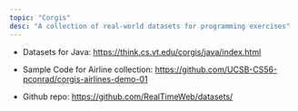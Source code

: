 ```yaml
---
topic: "Corgis"
desc: "A collection of real-world datasets for programming exercises"
---
```


* Datasets for Java: <https://think.cs.vt.edu/corgis/java/index.html>

* Sample Code for Airline collection: <https://github.com/UCSB-CS56-pconrad/corgis-airlines-demo-01>

* Github repo: <https://github.com/RealTimeWeb/datasets/>
